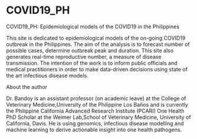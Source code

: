 # COVID19_PH
COVID19_PH: Epidemiological models of the COVID19 in the Philippines

This site is dedicated to epidemiological models of the on-going COVID19 outbreak in the Philippines. The aim of the analysis is to forecast number of possible cases, determine outbreak peak and duration. This site also generates real-time reproductive number, a measure of disease transmission. The intention of the work is to inform public officials and medical practitioners in order to make data-driven decisions using state of the art infectious disease models. 

About the author

Dr. Bandoy is an assistant professor (on academic leave) at the College of Veterinary Medicine,University of the Philippine Los Baños and is currently the Philippine California Advanced Research Institute (PCARI) One Health PhD Scholar at the Weimer Lab,School of Veterinary Medicine, University of California, Davis. He is using genomics, infectious disease modelling and machine learning to derive actionable insight into one health pathogens. 
